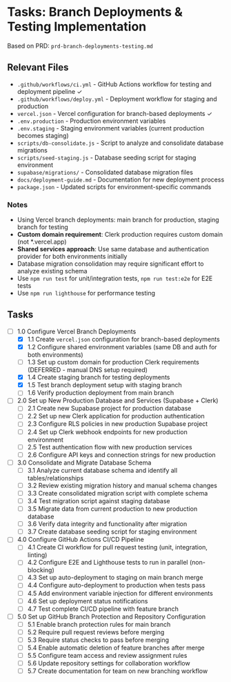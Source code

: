 # Tasks: Branch Deployments & Testing Implementation

Based on PRD: `prd-branch-deployments-testing.md`

## Relevant Files

- `.github/workflows/ci.yml` - GitHub Actions workflow for testing and deployment pipeline ✓
- `.github/workflows/deploy.yml` - Deployment workflow for staging and production
- `vercel.json` - Vercel configuration for branch-based deployments ✓
- `.env.production` - Production environment variables  
- `.env.staging` - Staging environment variables (current production becomes staging)
- `scripts/db-consolidate.js` - Script to analyze and consolidate database migrations
- `scripts/seed-staging.js` - Database seeding script for staging environment
- `supabase/migrations/` - Consolidated database migration files
- `docs/deployment-guide.md` - Documentation for new deployment process
- `package.json` - Updated scripts for environment-specific commands

### Notes

- Using Vercel branch deployments: main branch for production, staging branch for testing
- **Custom domain requirement**: Clerk production requires custom domain (not *.vercel.app)
- **Shared services approach**: Use same database and authentication provider for both environments initially
- Database migration consolidation may require significant effort to analyze existing schema
- Use `npm run test` for unit/integration tests, `npm run test:e2e` for E2E tests
- Use `npm run lighthouse` for performance testing

## Tasks

- [ ] 1.0 Configure Vercel Branch Deployments
  - [x] 1.1 Create `vercel.json` configuration for branch-based deployments
  - [x] 1.2 Configure shared environment variables (same DB and auth for both environments)
  - [ ] 1.3 Set up custom domain for production Clerk requirements (DEFERRED - manual DNS setup required)
  - [x] 1.4 Create staging branch for testing deployments
  - [x] 1.5 Test branch deployment setup with staging branch
  - [ ] 1.6 Verify production deployment from main branch

- [ ] 2.0 Set up New Production Database and Services (Supabase + Clerk)
  - [ ] 2.1 Create new Supabase project for production database
  - [ ] 2.2 Set up new Clerk application for production authentication
  - [ ] 2.3 Configure RLS policies in new production Supabase project
  - [ ] 2.4 Set up Clerk webhook endpoints for new production environment
  - [ ] 2.5 Test authentication flow with new production services
  - [ ] 2.6 Configure API keys and connection strings for new production

- [ ] 3.0 Consolidate and Migrate Database Schema
  - [ ] 3.1 Analyze current database schema and identify all tables/relationships
  - [ ] 3.2 Review existing migration history and manual schema changes
  - [ ] 3.3 Create consolidated migration script with complete schema
  - [ ] 3.4 Test migration script against staging database
  - [ ] 3.5 Migrate data from current production to new production database
  - [ ] 3.6 Verify data integrity and functionality after migration
  - [ ] 3.7 Create database seeding script for staging environment

- [ ] 4.0 Configure GitHub Actions CI/CD Pipeline
  - [ ] 4.1 Create CI workflow for pull request testing (unit, integration, linting)
  - [ ] 4.2 Configure E2E and Lighthouse tests to run in parallel (non-blocking)
  - [ ] 4.3 Set up auto-deployment to staging on main branch merge
  - [ ] 4.4 Configure auto-deployment to production when tests pass
  - [ ] 4.5 Add environment variable injection for different environments
  - [ ] 4.6 Set up deployment status notifications
  - [ ] 4.7 Test complete CI/CD pipeline with feature branch

- [ ] 5.0 Set up GitHub Branch Protection and Repository Configuration
  - [ ] 5.1 Enable branch protection rules for main branch
  - [ ] 5.2 Require pull request reviews before merging
  - [ ] 5.3 Require status checks to pass before merging
  - [ ] 5.4 Enable automatic deletion of feature branches after merge
  - [ ] 5.5 Configure team access and review assignment rules
  - [ ] 5.6 Update repository settings for collaboration workflow
  - [ ] 5.7 Create documentation for team on new branching workflow